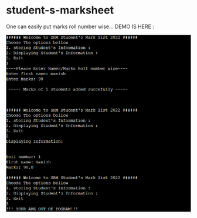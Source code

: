 # student-s-marksheet
One can easily put marks roll number wise...
DEMO IS HERE :

<img src ="https://github.com/coder-ashish/student-s-marksheet/blob/main/Screenshot%202022-01-25%20132214.png" >
